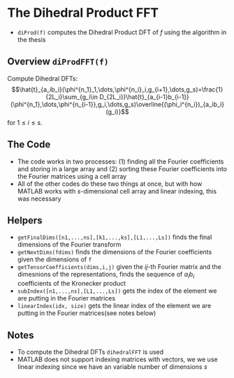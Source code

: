 # The Dihedral Product FFT
* $\texttt{diProd(f)}$ computes the Dihedral Product DFT of $f$ using the algorithm in the thesis

## Overview $\texttt{diProdFFT(f)}$
Compute Dihedral DFTs: 
$$\hat{t}_{a_ib_i}(\phi^{n_1}_1,\dots,\phi^{n_i}_i,g_{i+1},\dots,g_s)=\frac{1}{2L_i}\sum_{g_i\in D_{2L_i}}\hat{t}_{a_{i-1}b_{i-1}}(\phi^{n_1},\dots,\phi^{n_{i-1}},g_i,\dots,g_s)\overline{(\phi_i^{n_i})_{a_ib_i}(g_i)}$$
for $1\leq i \leq s$.
## The Code
* The code works in two processes: (1) finding all the Fourier coefficients and storing in a large array and (2) sorting these Fourier coefficients into the Fourier matrices using a cell array
* All of the other codes do these two things at once, but with how MATLAB works with $s$-dimensional cell array and linear indexing, this was necessary
## Helpers
* $\texttt{getFinalDims([n1,...,ns],[k1,...,ks],[L1,...,Ls])}$ finds the final dimensions of the Fourier transform
* $\texttt{getNextDims(fdims)}$ finds the dimensions of the Fourier coefficients given the dimensions of $\texttt{f}$
* $\texttt{getTensorCoefficients(dims,i,j)}$ given the $ij$-th Fourier matrix and the dimesnions of the representations, finds the sequence of $a_ib_i$ coefficients of the Kronecker product 
* $\texttt{subIndex([n1,...,ns],[L1,...,Ls])}$ gets the index of the element we are putting in the Fourier matrices
* $\texttt{linearIndex(idx, size)}$ gets the linear index of the element we are putting in the Fourier matrices(see notes below)
## Notes
* To compute the Dihedral DFTs $\texttt{dihedralFFT}$ is used
* MATLAB does not support indexing matrices with vectors, we we use linear indexing since we have an variable number of dimensions $s$ 


